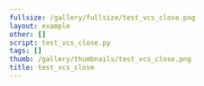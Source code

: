 ```yaml
---
fullsize: /gallery/fullsize/test_vcs_close.png
layout: example
other: []
script: test_vcs_close.py
tags: []
thumb: /gallery/thumbnails/test_vcs_close.png
title: test_vcs_close
---
```

